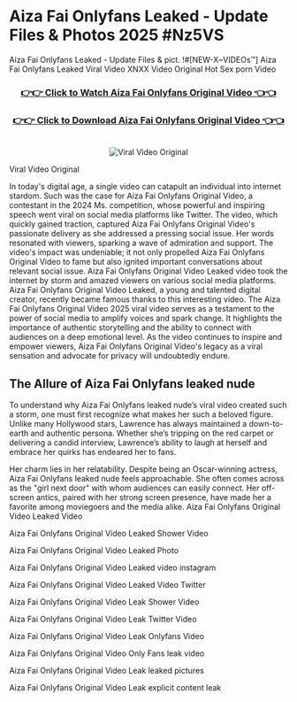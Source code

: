 # Aiza Fai Onlyfans Leaked - Update Files & Photos 2025 #Nz5VS

Aiza Fai Onlyfans Leaked - Update Files & pict. !#[NEW-X~VIDEOs™] Aiza Fai Onlyfans Leaked Viral Video XNXX Video Original Hot Sex porn Video
<br>
<div align="center">
<h3><a href="https://links2leaks.com?utm_source=aizafai&utm_medium=gitlong" rel="nofollow">👉👉 Click to Watch Aiza Fai Onlyfans Original Video 👈👈</a></h3>
<h3><a href="https://links2leaks.com?utm_source=aizafai&utm_medium=gitlong" rel="nofollow">👉👉 Click to Download Aiza Fai Onlyfans Original Video 👈👈</a></h3>
<br>
<a href="https://links2leaks.com?utm_source=aizafai&utm_medium=gitlong" rel="nofollow"><img src="https://i.ibb.co/Gkj2r4b/banner.png" alt="Viral Video Original" style="max-width: 100%; display: inline-block;" data-target="animated-image.originalImage"></a>
</div>

Viral Video Original

In today's digital age, a single video can catapult an individual into internet stardom. Such was the case for Aiza Fai Onlyfans Original Video, a contestant in the 2024 Ms. competition, whose powerful and inspiring speech went viral on social media platforms like Twitter.
The video, which quickly gained traction, captured Aiza Fai Onlyfans Original Video's passionate delivery as she addressed a pressing social issue. Her words resonated with viewers, sparking a wave of admiration and support. The video's impact was undeniable; it not only propelled Aiza Fai Onlyfans Original Video to fame but also ignited important conversations about relevant social issue.
Aiza Fai Onlyfans Original Video Leaked video took the internet by storm and amazed viewers on various social media platforms. Aiza Fai Onlyfans Original Video Leaked, a young and talented digital creator, recently became famous thanks to this interesting video.
The Aiza Fai Onlyfans Original Video 2025 viral video serves as a testament to the power of social media to amplify voices and spark change. It highlights the importance of authentic storytelling and the ability to connect with audiences on a deep emotional level. As the video continues to inspire and empower viewers, Aiza Fai Onlyfans Original Video's legacy as a viral sensation and advocate for privacy will undoubtedly endure.

<h2>The Allure of Aiza Fai Onlyfans leaked nude</h2>


To understand why Aiza Fai Onlyfans leaked nude’s viral video created such a storm, one must first recognize what makes her such a beloved figure. Unlike many Hollywood stars, Lawrence has always maintained a down-to-earth and authentic persona. Whether she’s tripping on the red carpet or delivering a candid interview, Lawrence’s ability to laugh at herself and embrace her quirks has endeared her to fans.

Her charm lies in her relatability. Despite being an Oscar-winning actress, Aiza Fai Onlyfans leaked nude feels approachable. She often comes across as the "girl next door" with whom audiences can easily connect. Her off-screen antics, paired with her strong screen presence, have made her a favorite among moviegoers and the media alike.
Aiza Fai Onlyfans Original Video Leaked Video

Aiza Fai Onlyfans Original Video Leaked Shower Video

Aiza Fai Onlyfans Original Video Leaked Photo

Aiza Fai Onlyfans Original Video Leaked video instagram

Aiza Fai Onlyfans Original Video Leaked Video Twitter

Aiza Fai Onlyfans Original Video Leak Shower Video

Aiza Fai Onlyfans Original Video Leak Twitter Video

Aiza Fai Onlyfans Original Video Leak Onlyfans Video

Aiza Fai Onlyfans Original Video Only Fans leak video

Aiza Fai Onlyfans Original Video Leak leaked pictures

Aiza Fai Onlyfans Original Video Leak explicit content leak